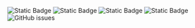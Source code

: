 ![Static Badge](https://img.shields.io/badge/blacklists-60-000000) ![Static Badge](https://img.shields.io/badge/blacklisted-3040277-cc0000) ![Static Badge](https://img.shields.io/badge/whitelisted-2242-00CC00) ![Static Badge](https://img.shields.io/badge/streaming_blacklist-28107-000000) ![GitHub issues](https://img.shields.io/github/issues/fabriziosalmi/blacklists)
